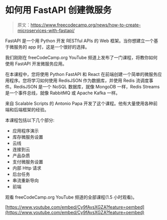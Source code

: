 # 如何用 FastAPI 创建微服务

> 原文：<https://www.freecodecamp.org/news/how-to-create-microservices-with-fastapi/>

FastAPI 是一个用 Python 开发 RESTful APIs 的 Web 框架。当你想建立一个基于微服务的 app 时，这是一个很好的选择。

我们刚刚在 freeCodeCamp.org YouTube 频道上发布了一门课程，将教你如何使用 FastAPI 开发微服务应用。

在本课程中，您将使用 Python FastAPI 和 React 在前端创建一个简单的微服务应用程序。您将学习如何使用 RedisJSON 作为数据库，并使用 Redis 流调度事件。RedisJSON 是一个 NoSQL 数据库，就像 MongoDB 一样，Redis Streams 是一个事件总线，就像 RabbitMQ 或 Apache Kafka 一样。

来自 Scalable Scripts 的 Antonio Papa 开发了这个课程。他有大量使用各种前端和后端框架的经验。

本课程包括以下几个部分:

*   应用程序演示
*   库存微服务设置
*   云线
*   连接到云
*   产品杂质
*   支付微服务设置
*   内部 Http 请求
*   后台任务
*   串流重新导向
*   前端

观看 freeCodeCamp.org YouTube 频道的全部课程(1.5 小时观看)。

[https://www.youtube.com/embed/Cy9fAvsXGZA?feature=oembed](https://www.youtube.com/embed/Cy9fAvsXGZA?feature=oembed)